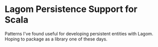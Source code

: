 # Lagom Persistence Support for Scala

Patterns I've found useful for developing persistent entities with Lagom. Hoping to package as a library one of these days.
